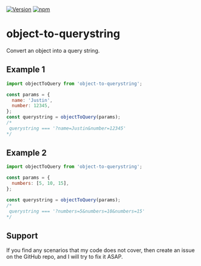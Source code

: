 [![Version](http://img.shields.io/npm/v/object-to-querystring.svg)](https://www.npmjs.org/package/object-to-querystring)
[![npm](https://img.shields.io/npm/dt/object-to-querystring.svg)](Downloads)

# object-to-querystring

Convert an object into a query string.

## Example 1

```js
import objectToQuery from 'object-to-querystring';

const params = {
  name: 'Justin',
  number: 12345,
};
const querystring = objectToQuery(params);
/*
 querystring === '?name=Justin&number=12345'
*/
```

## Example 2

```js
import objectToQuery from 'object-to-querystring';

const params = {
  numbers: [5, 10, 15],
};

const querystring = objectToQuery(params);
/*
 querystring === '?numbers=5&numbers=10&numbers=15'
*/
```

## Support

If you find any scenarios that my code does not cover, then create an issue on the GitHub repo, and I will try to fix it ASAP.
